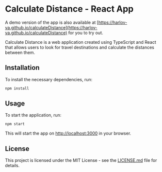 # Calculate Distance - React App
A demo version of the app is also available at [https://harlov-va.github.io/calculateDistance](https://harlov-va.github.io/calculateDistance) for you to try out.

Calculate Distance is a web application created using TypeScript and React that allows users to look for travel destinations and calculate the distances between them.

## Installation

To install the necessary dependencies, run:

```bash
npm install
```

## Usage

To start the application, run:

```bash
npm start
```

This will start the app on [http://localhost:3000](http://localhost:3000) in your browser.

## License

This project is licensed under the MIT License - see the [LICENSE.md](LICENSE.md) file for details.
